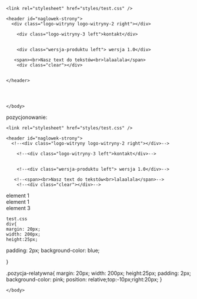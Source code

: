 <!--#
1. Przeanalizować proces nakładania w narzędziu deweloperskim przeglądarki.

-->


<!DOCTYPE html>


<html lang="pl">
<head>
    <meta charset="utf-8">
    <meta name="description" content="simple example of html">
    <meta name="author" content="infoShare Academy">
    <meta name="keywords" content="infoshare, academy">
    <title>cw-css-04</title>
    <link rel="shortcut icon" href="images/fcavicon.ico" type="image/x-icon" />

    <link rel="stylesheet" href="styles/test.css" />
</head>
    <body>

    <header id="naglowek-strony">
      <div class="logo-witryny logo-witryny-2 right"></div>

        <div class="logo-witryny-3 left">kontakt</div>


        <div class="wersja-produktu left"> wersja 1.0</div>

       <span><br>Nasz text do tekstów<br>lalaalala</span>
        <div class="clear"></div>


    </header>




    </body>
</html>



pozycjonowanie:
<!--#
1. Przeanalizować proces nakładania w narzędziu deweloperskim przeglądarki.

-->


<!DOCTYPE html>


<html lang="pl">
<head>
    <meta charset="utf-8">
    <meta name="description" content="simple example of html">
    <meta name="author" content="infoShare Academy">
    <meta name="keywords" content="infoshare, academy">
    <title>cw-css-04</title>
    <link rel="shortcut icon" href="images/fcavicon.ico" type="image/x-icon" />

    <link rel="stylesheet" href="styles/test.css" />
</head>
    <body>

    <header id="naglowek-strony">
      <!--<div class="logo-witryny logo-witryny-2 right"></div>-->

        <!--<div class="logo-witryny-3 left">kontakt</div>-->


        <!--<div class="wersja-produktu left"> wersja 1.0</div>-->

       <!--<span><br>Nasz text do tekstów<br>lalaalala</span>-->
        <!--<div class="clear"></div>-->

<div class="klasa">element 1</div>
        <div class="pozycja-relatywna">element 1</div>
        <div  class="">element 3</div>
    </header>
    
    test.css
    div{
    margin: 20px;
    width: 200px;
    height:25px;
   padding: 2px;
    background-color: blue;


}

.pozycja-relatywna{
    margin: 20px;
    width: 200px;
    height:25px;
    padding: 2px;
    background-color: pink;
    position: relative;top:-10px;right:20px;
}




    </body>
</html>


